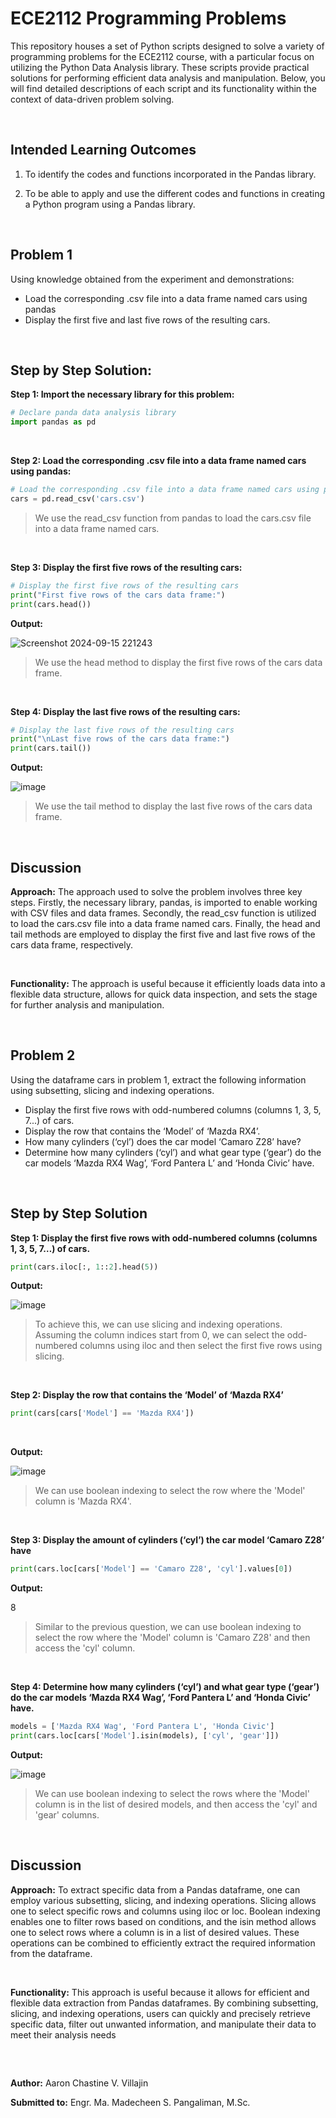 # ECE2112 Programming Problems

This repository houses a set of Python scripts designed to solve a variety of programming problems for the ECE2112 course, with a particular focus on utilizing the Python Data Analysis library. These scripts provide practical solutions for performing efficient data analysis and manipulation. Below, you will find detailed descriptions of each script and its functionality within the context of data-driven problem solving.

<br> 

## Intended Learning Outcomes 

  1. To identify the codes and functions incorporated in the Pandas library.
  
  2. To be able to apply and use the different codes and functions in creating a Python program using a Pandas library.

<br> 

## Problem 1 

Using knowledge obtained from the experiment and demonstrations:

  * Load the corresponding .csv file into a data frame named cars using pandas
  * Display the first five and last five rows of the resulting cars.

<br>

## Step by Step Solution:

**Step 1: Import the necessary library for this problem:**

```python
# Declare panda data analysis library
import pandas as pd
```

<br>

**Step 2: Load the corresponding .csv file into a data frame named cars using pandas:**

 ```python
# Load the corresponding .csv file into a data frame named cars using pandas
cars = pd.read_csv('cars.csv')
```

> We use the read_csv function from pandas to load the cars.csv file into a data frame named cars.

<br>

**Step 3: Display the first five rows of the resulting cars:**

```python
# Display the first five rows of the resulting cars
print("First five rows of the cars data frame:")
print(cars.head())
```

**Output:**

![Screenshot 2024-09-15 221243](https://github.com/user-attachments/assets/be513cb6-f3ca-46c7-9845-3b2e78e5b8d5)

> We use the head method to display the first five rows of the cars data frame.

<br>

**Step 4: Display the last five rows of the resulting cars:**

```python
# Display the last five rows of the resulting cars
print("\nLast five rows of the cars data frame:")
print(cars.tail())
```

**Output:**

![image](https://github.com/user-attachments/assets/2f47ad96-38e7-46e0-a711-2802f4611992)

> We use the tail method to display the last five rows of the cars data frame.

<br> 

## Discussion 

**Approach:** The approach used to solve the problem involves three key steps. Firstly, the necessary library, pandas, is imported to enable working with CSV files and data frames. Secondly, the read_csv function is utilized to load the cars.csv file into a data frame named cars. Finally, the head and tail methods are employed to display the first five and last five rows of the cars data frame, respectively.

<br>

**Functionality:** The approach is useful because it efficiently loads data into a flexible data structure, allows for quick data inspection, and sets the stage for further analysis and manipulation.

<br> 

## Problem 2

Using the dataframe cars in problem 1, extract the following information using subsetting, slicing and indexing operations.
  * Display the first five rows with odd-numbered columns (columns 1, 3, 5, 7...) of cars.
  * Display the row that contains the ‘Model’ of ‘Mazda RX4’.
  * How many cylinders (‘cyl’) does the car model ‘Camaro Z28’ have?
  * Determine how many cylinders (‘cyl’) and what gear type (‘gear’) do the car models ‘Mazda RX4 Wag’, ‘Ford Pantera L’ and ‘Honda Civic’ have.

<br> 

## Step by Step Solution

**Step 1: Display the first five rows with odd-numbered columns (columns 1, 3, 5, 7…) of cars.**

```python
print(cars.iloc[:, 1::2].head(5))
```

**Output:**

![image](https://github.com/user-attachments/assets/8a2aa883-beee-461b-b2c3-29b7ce8842a1)

> To achieve this, we can use slicing and indexing operations. Assuming the column indices start from 0, we can select the odd-numbered columns using iloc and then select the first five rows using slicing.

<br>

**Step 2: Display the row that contains the ‘Model’ of ‘Mazda RX4’**

```python
print(cars[cars['Model'] == 'Mazda RX4'])
```

<br>

**Output:**

![image](https://github.com/user-attachments/assets/ae6ecb53-4e49-47b5-b616-9d5ee85af916)

> We can use boolean indexing to select the row where the 'Model' column is 'Mazda RX4'.

<br>

**Step 3: Display the amount of cylinders (‘cyl’) the car model ‘Camaro Z28’ have**

```python
print(cars.loc[cars['Model'] == 'Camaro Z28', 'cyl'].values[0])
```

**Output:** 

8

> Similar to the previous question, we can use boolean indexing to select the row where the 'Model' column is 'Camaro Z28' and then access the 'cyl' column.

<br>

**Step 4: Determine how many cylinders (‘cyl’) and what gear type (‘gear’) do the car models ‘Mazda RX4 Wag’, ‘Ford Pantera L’ and ‘Honda Civic’ have.**

```python
models = ['Mazda RX4 Wag', 'Ford Pantera L', 'Honda Civic']
print(cars.loc[cars['Model'].isin(models), ['cyl', 'gear']])
```

**Output:**

![image](https://github.com/user-attachments/assets/2ac0e749-794f-40c7-8469-5954fc534c80)

> We can use boolean indexing to select the rows where the 'Model' column is in the list of desired models, and then access the 'cyl' and 'gear' columns.

<br/>

## Discussion

**Approach:** To extract specific data from a Pandas dataframe, one can employ various subsetting, slicing, and indexing operations. Slicing allows one to select specific rows and columns using iloc or loc. Boolean indexing enables one to filter rows based on conditions, and the isin method allows one to select rows where a column is in a list of desired values. These operations can be combined to efficiently extract the required information from the dataframe.

<br>

**Functionality:** This approach is useful because it allows for efficient and flexible data extraction from Pandas dataframes. By combining subsetting, slicing, and indexing operations, users can quickly and precisely retrieve specific data, filter out unwanted information, and manipulate their data to meet their analysis needs

<br>

##

**Author:** Aaron Chastine V. Villajin

**Submitted to:** Engr. Ma. Madecheen S. Pangaliman, M.Sc.











